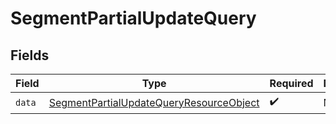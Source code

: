 # SegmentPartialUpdateQuery


## Fields

| Field                                                                                                         | Type                                                                                                          | Required                                                                                                      | Description                                                                                                   |
| ------------------------------------------------------------------------------------------------------------- | ------------------------------------------------------------------------------------------------------------- | ------------------------------------------------------------------------------------------------------------- | ------------------------------------------------------------------------------------------------------------- |
| `data`                                                                                                        | [SegmentPartialUpdateQueryResourceObject](../../models/components/SegmentPartialUpdateQueryResourceObject.md) | :heavy_check_mark:                                                                                            | N/A                                                                                                           |